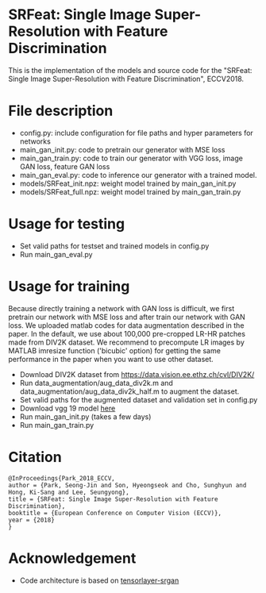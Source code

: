 # SRFeat: Single Image Super-Resolution with Feature Discrimination
This is the implementation of the models and source code for the "SRFeat: Single Image Super-Resolution with Feature Discrimination", ECCV2018.

# File description
- config.py: include configuration for file paths and hyper parameters for networks
- main_gan_init.py: code to pretrain our generator with MSE loss
- main_gan_train.py: code to train our generator with VGG loss, image GAN loss, feature GAN loss
- main_gan_eval.py: code to inference our generator with a trained model.
- models/SRFeat_init.npz: weight model trained by main_gan_init.py 
- models/SRFeat_full.npz: weight model trained by main_gan_train.py

# Usage for testing
- Set valid paths for testset and trained models in config.py
- Run main_gan_eval.py

# Usage for training
Because directly training a network with GAN loss is difficult, we first pretrain our network with MSE loss and after train our network with GAN loss. 
We uploaded matlab codes for data augmentation described in the paper. In the default, we use about 100,000 pre-cropped LR-HR patches made from DIV2K dataset. We recommend to precompute LR images by MATLAB imresize function ('bicubic' option) for getting the same performance in the paper when you want to use other dataset.

- Download DIV2K dataset from https://data.vision.ee.ethz.ch/cvl/DIV2K/
- Run data_augmentation/aug_data_div2k.m and data_augmentation/aug_data_div2k_half.m to augment the dataset. 
- Set valid paths for the augmented dataset and validation set in config.py 
- Download vgg 19 model [here](https://drive.google.com/open?id=1c_HRDUmbSORB51VMhR1tdPEKPdjwaDp6)
- Run main_gan_init.py (takes a few days)
- Run main_gan_train.py

# Citation
```
@InProceedings{Park_2018_ECCV,
author = {Park, Seong-Jin and Son, Hyeongseok and Cho, Sunghyun and Hong, Ki-Sang and Lee, Seungyong},
title = {SRFeat: Single Image Super-Resolution with Feature Discrimination},
booktitle = {European Conference on Computer Vision (ECCV)},
year = {2018}
}
```

# Acknowledgement
- Code architecture is based on [tensorlayer-srgan](https://github.com/tensorlayer/srgan)
